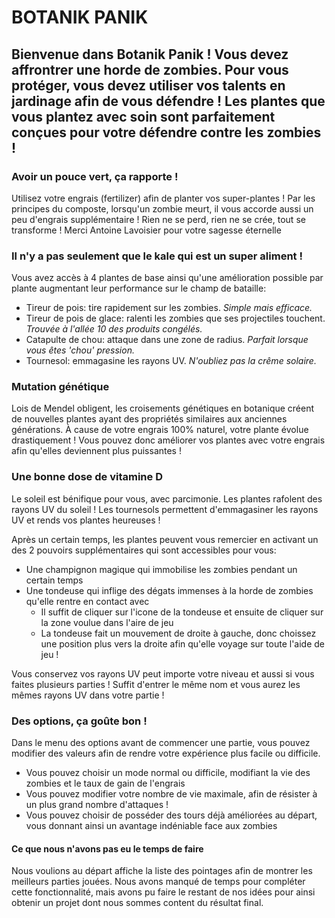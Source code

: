 # BOTANIK PANIK

## Bienvenue dans Botanik Panik ! Vous devez affrontrer une horde de zombies. Pour vous protéger, vous devez utiliser vos talents en jardinage afin de vous défendre ! Les plantes que vous plantez avec soin sont parfaitement conçues pour votre défendre contre les zombies !

### Avoir un pouce vert, ça rapporte !

Utilisez votre engrais (fertilizer) afin de planter vos super-plantes !
Par les principes du composte, lorsqu'un zombie meurt, il vous accorde aussi un peu d'engrais supplémentaire ! 
Rien ne se perd, rien ne se crée, tout se transforme ! Merci Antoine Lavoisier pour votre sagesse éternelle

### Il n'y a pas seulement que le kale qui est un super aliment !

Vous avez accès à 4 plantes de base ainsi qu'une amélioration possible par plante augmentant leur performance sur le champ de bataille:
* Tireur de pois: tire rapidement sur les zombies. *Simple mais efficace.*
* Tireur de pois de glace: ralenti les zombies que ses projectiles touchent. *Trouvée à l'allée 10 des produits congélés.*
* Catapulte de chou: attaque dans une zone de radius. *Parfait lorsque vous êtes 'chou' pression.*
* Tournesol: emmagasine les rayons UV. *N'oubliez pas la crême solaire.*

### Mutation génétique

Lois de Mendel obligent, les croisements génétiques en botanique créent de nouvelles plantes ayant des propriétés similaires aux anciennes générations. 
À cause de votre engrais 100% naturel, votre plante évolue drastiquement !
Vous pouvez donc améliorer vos plantes avec votre engrais afin qu'elles deviennent plus puissantes !

### Une bonne dose de vitamine D 

Le soleil est bénifique pour vous, avec parcimonie. Les plantes rafolent des rayons UV du soleil !
Les tournesols permettent d'emmagasiner les rayons UV et rends vos plantes heureuses !

Après un certain temps, les plantes peuvent vous remercier en activant un des 2 pouvoirs supplémentaires qui sont accessibles pour vous:
* Une champignon magique qui immobilise les zombies pendant un certain temps
* Une tondeuse qui inflige des dégats immenses à la horde de zombies qu'elle rentre en contact avec 
    * Il suffit de cliquer sur l'icone de la tondeuse et ensuite de cliquer sur la zone voulue dans l'aire de jeu
    * La tondeuse fait un mouvement de droite à gauche, donc choissez une position plus vers la droite afin qu'elle voyage sur toute l'aide de jeu !

Vous conservez vos rayons UV peut importe votre niveau et aussi si vous faites plusieurs parties ! Suffit d'entrer le même nom et vous aurez les mêmes rayons UV dans votre partie !

### Des options, ça goûte bon !

Dans le menu des options avant de commencer une partie, vous pouvez modifier des valeurs afin de rendre votre expérience plus facile ou difficile. 
* Vous pouvez choisir un mode normal ou difficile, modifiant la vie des zombies et le taux de gain de l'engrais
* Vous pouvez modifier votre nombre de vie maximale, afin de résister à un plus grand nombre d'attaques !
* Vous pouvez choisir de posséder des tours déjà améliorées au départ, vous donnant ainsi un avantage indéniable face aux zombies

#### Ce que nous n'avons pas eu le temps de faire
Nous voulions au départ affiche la liste des pointages afin de montrer les meilleurs parties jouées. Nous avons manqué de temps pour compléter cette fonctionnalité, mais avons pu faire le restant de nos idées pour ainsi obtenir un projet dont nous sommes content du résultat final.
